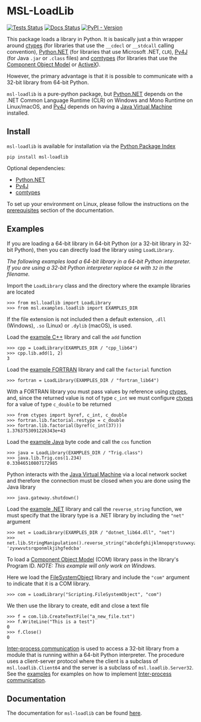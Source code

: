 # MSL-LoadLib

[![Tests Status](https://github.com/MSLNZ/msl-loadlib/actions/workflows/tests.yml/badge.svg)](https://github.com/MSLNZ/msl-loadlib/actions/workflows/tests.yml)
[![Docs Status](https://github.com/MSLNZ/msl-loadlib/actions/workflows/docs.yml/badge.svg)](https://github.com/MSLNZ/msl-loadlib/actions/workflows/docs.yml)
[![PyPI - Version](https://img.shields.io/pypi/v/msl-loadlib?logo=pypi&logoColor=gold&label=PyPI&color=blue)](https://pypi.org/project/msl-loadlib/)

This package loads a library in Python. It is basically just a thin wrapper around [ctypes] (for libraries that use the `__cdecl` or `__stdcall` calling convention), [Python.NET] (for libraries that use Microsoft .NET, `CLR`), [Py4J] (for Java `.jar` or `.class` files) and [comtypes] (for libraries that use the [Component Object Model] or [ActiveX]).

However, the primary advantage is that it is possible to communicate with a 32-bit library from 64-bit Python.

`msl-loadlib` is a pure-python package, but [Python.NET] depends on the .NET Common Language Runtime (CLR) on Windows and Mono Runtime on Linux/macOS, and [Py4J] depends on having a [Java Virtual Machine] installed.

## Install
`msl-loadlib` is available for installation via the [Python Package Index](https://pypi.org/project/msl-loadlib/)

```console
pip install msl-loadlib
```

Optional dependencies:

* [Python.NET]
* [Py4J]
* [comtypes]



To set up your environment on Linux, please follow the instructions on the [prerequisites](https://mslnz.github.io/msl-loadlib/latest/install/#linux) section of the documentation.

## Examples
If you are loading a 64-bit library in 64-bit Python (or a 32-bit library in 32-bit Python), then you can directly load the library using `LoadLibrary`.

*The following examples load a 64-bit library in a 64-bit Python interpreter. If you are using a 32-bit Python interpreter replace `64` with `32` in the filename.*

Import the `LoadLibrary` class and the directory where the example libraries are located

<!-- invisible-code-block: pycon
>>> SKIP_README_ALL()

-->

```pycon
>>> from msl.loadlib import LoadLibrary
>>> from msl.examples.loadlib import EXAMPLES_DIR

```

If the file extension is not included then a default extension, `.dll` (Windows), `.so` (Linux) or `.dylib` (macOS), is used.

Load the [example C++](https://github.com/MSLNZ/msl-loadlib/blob/main/src/msl/examples/loadlib/cpp_lib.cpp) library and call the `add` function

```pycon
>>> cpp = LoadLibrary(EXAMPLES_DIR / "cpp_lib64")
>>> cpp.lib.add(1, 2)
3

```

Load the [example FORTRAN](https://github.com/MSLNZ/msl-loadlib/blob/main/src/msl/examples/loadlib/fortran_lib.f90) library and call the `factorial` function

```pycon
>>> fortran = LoadLibrary(EXAMPLES_DIR / "fortran_lib64")

```

With a FORTRAN library you must pass values by reference using [ctypes], and, since the returned value is not of type `c_int` we must configure [ctypes] for a value of type `c_double` to be returned

```pycon
>>> from ctypes import byref, c_int, c_double
>>> fortran.lib.factorial.restype = c_double
>>> fortran.lib.factorial(byref(c_int(37)))
1.3763753091226343e+43

```

Load the [example Java](https://github.com/MSLNZ/msl-loadlib/blob/main/src/msl/examples/loadlib/Trig.java) byte code and call the `cos` function

```pycon
>>> java = LoadLibrary(EXAMPLES_DIR / "Trig.class")
>>> java.lib.Trig.cos(1.234)
0.33046510807172985

```

Python interacts with the [Java Virtual Machine] via a local network socket and therefore the connection must be closed when you are done using the Java library

```pycon
>>> java.gateway.shutdown()

```

Load the [example .NET](https://github.com/MSLNZ/msl-loadlib/blob/main/src/msl/examples/loadlib/dotnet_lib.cs) library and call the `reverse_string` function, we must specify that the library type is a .NET library by including the `"net"` argument

<!-- invisible-code-block: pycon
>>> SKIP_README_DOTNET()

-->

```pycon
>>> net = LoadLibrary(EXAMPLES_DIR / "dotnet_lib64.dll", "net")
>>> net.lib.StringManipulation().reverse_string("abcdefghijklmnopqrstuvwxyz")
'zyxwvutsrqponmlkjihgfedcba'

```

<!-- invisible-code-block: pycon
# https://github.com/pythonnet/pythonnet/issues/1683
>>> net.cleanup()

-->

To load a [Component Object Model] (COM) library pass in the library's Program ID. *NOTE: This example will only work on Windows.*

Here we load the [FileSystemObject](https://learn.microsoft.com/en-us/office/vba/language/reference/user-interface-help/filesystemobject-object) library and include the `"com"` argument to indicate that it is a COM library.

<!-- invisible-code-block: pycon
>>> SKIP_README_COM()

-->

```pycon
>>> com = LoadLibrary("Scripting.FileSystemObject", "com")

```

We then use the library to create, edit and close a text file

```pycon
>>> f = com.lib.CreateTextFile("a_new_file.txt")
>>> f.WriteLine("This is a test")
0
>>> f.Close()
0

```

<!-- invisible-code-block: pycon
>>> import os
>>> os.remove("a_new_file.txt")

-->

[Inter-process communication] is used to access a 32-bit library from a module that is running within a 64-bit Python interpreter. The procedure uses a client-server protocol where the client is a subclass of ``msl.loadlib.Client64`` and the server is a subclass of ``msl.loadlib.Server32``. See the [examples](https://mslnz.github.io/msl-loadlib/latest/examples) for examples on how to implement [Inter-process communication].

## Documentation
The documentation for `msl-loadlib` can be found [here](https://mslnz.github.io/msl-loadlib/latest/).

[ctypes]: https://docs.python.org/3/library/ctypes.html
[Python.NET]: https://pythonnet.github.io/
[Py4J]: https://www.py4j.org/
[Inter-process communication]: https://en.wikipedia.org/wiki/Inter-process_communication
[Java Virtual Machine]: https://en.wikipedia.org/wiki/Java_virtual_machine
[comtypes]: https://comtypes.readthedocs.io/en/stable/index.html
[Component Object Model]: https://learn.microsoft.com/en-us/windows/win32/com/component-object-model--com--portal
[ActiveX]: https://learn.microsoft.com/en-us/windows/win32/com/activex-controls
